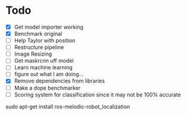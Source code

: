# Todo

- [x] Get model importer working
- [x] Benchmark original
- [ ] Help Taylor with position
- [ ] Restructure pipeline
- [ ] Image Resizing
- [ ] Get maskrcnn uff model
- [ ] Learn machine learning
- [ ] figure out what I am doing...
- [x] Remove dependencies from libraries
- [ ] Make a dope benchmarker
- [ ] Scoring system for classification since it may not be 100% accurate

sudo apt-get install ros-melodic-robot_localization
